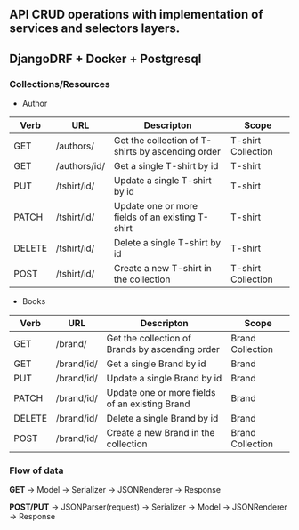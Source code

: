## API CRUD operations with implementation of services and selectors layers.

## DjangoDRF + Docker + Postgresql

### Collections/Resources

* Author

| Verb   | URL         | Descripton                                        | Scope              |
|--------|-------------|---------------------------------------------------|--------------------|
| GET    | /authors/    | Get the collection of T-shirts by ascending order | T-shirt Collection |
| GET    | /authors/id/ | Get a single T-shirt by id                        | T-shirt            |
| PUT    | /tshirt/id/ | Update a single T-shirt by id                     | T-shirt            |
| PATCH  | /tshirt/id/ | Update one or more fields of an existing T-shirt  | T-shirt            |
| DELETE | /tshirt/id/ | Delete a single T-shirt by id                     | T-shirt            |
| POST   | /tshirt/id/ | Create a new T-shirt in the collection            | T-shirt Collection |

* Books

| Verb   | URL         | Descripton                                        | Scope              |
|--------|-------------|---------------------------------------------------|--------------------|
| GET    | /brand/    | Get the collection of Brands by ascending order | Brand Collection      |
| GET    | /brand/id/ | Get a single Brand by id                        | Brand                 |
| PUT    | /brand/id/ | Update a single Brand by id                     | Brand                 |
| PATCH  | /brand/id/ | Update one or more fields of an existing Brand  | Brand                 |
| DELETE | /brand/id/ | Delete a single Brand by id                     | Brand                 |
| POST   | /brand/id/ | Create a new Brand in the collection            | Brand Collection      |

### Flow of data
**GET** -> Model -> Serializer -> JSONRenderer -> Response

**POST/PUT** -> JSONParser(request) -> Serializer -> Model -> JSONRenderer -> Response
